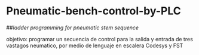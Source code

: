 # Pneumatic-bench-control-by-PLC
##_ladder programming for pneumatic stem sequence_

objetivo: programar un secuencia de control para la salida y entrada de tres vastagos neumatico, por medio de lenguaje en escalera Codesys y FST

#
